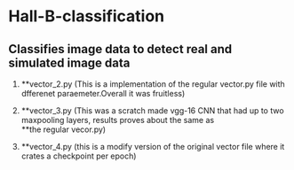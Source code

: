 # Hall-B-classification
## Classifies image data to detect real and simulated image data


  1. **vector_2.py (This is a implementation of the regular vector.py file with dfferenet paraemeter.Overall it was fruitless)
  
  2. **vector_3.py (This was a scratch made vgg-16 CNN that had up to two maxpooling layers, results proves about the same as        
                   **the regular vecor.py)
                  
  3. **vector_4.py (this is a modify version of the original vector file where it crates a checkpoint per epoch)
